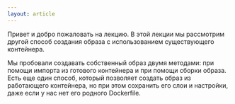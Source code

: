 ```yaml
---
layout: article
---
```

Привет и добро пожаловать на лекцию. В этой лекции мы рассмотрим другой способ создания образа с использованием существующего контейнера. 

Мы пробовали создавать собственный образ двумя методами: при помощи импорта из готового контейнера и при помощи сборки образа. Есть еще один способ, который позволяет создать образ из работающего контейнера, но при этом сохранить его слои и настройки, даже если у нас нет его родного Dockerfile.
